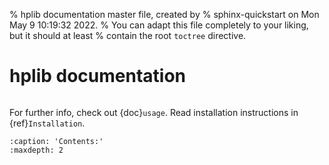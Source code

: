 % hplib documentation master file, created by
% sphinx-quickstart on Mon May  9 10:19:32 2022.
% You can adapt this file completely to your liking, but it should at least
% contain the root `toctree` directive.

# hplib documentation

```{include} ../../README.md

```
For further info, check out {doc}`usage`.
Read installation instructions in {ref}`Installation`.

```{toctree}
:caption: 'Contents:'
:maxdepth: 2
```
